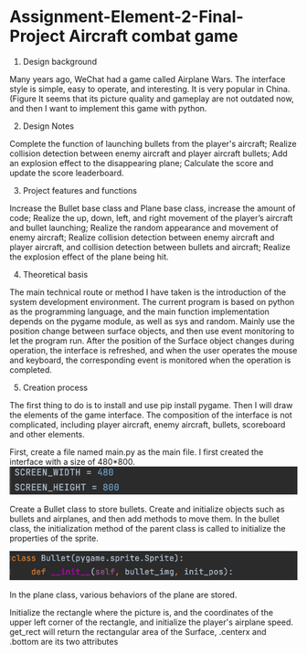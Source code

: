 # Assignment-Element-2-Final-Project   Aircraft combat game
1. Design background

Many years ago, WeChat had a game called Airplane Wars. The interface style is simple, easy to operate, and interesting. It is very popular in China. (Figure
It seems that its picture quality and gameplay are not outdated now, and then I want to implement this game with python.


2. Design Notes

Complete the function of launching bullets from the player's aircraft;
Realize collision detection between enemy aircraft and player aircraft bullets;
Add an explosion effect to the disappearing plane;
Calculate the score and update the score leaderboard.


3. Project features and functions

Increase the Bullet base class and Plane base class, increase the amount of code;
Realize the up, down, left, and right movement of the player’s aircraft and bullet launching;
Realize the random appearance and movement of enemy aircraft;
Realize collision detection between enemy aircraft and player aircraft, and collision detection between bullets and aircraft;
Realize the explosion effect of the plane being hit.  


4. Theoretical basis

The main technical route or method I have taken is the introduction of the system development environment. The current program is based on python as the programming language, and the main function implementation depends on the pygame module, as well as sys and random. Mainly use the position change between surface objects, and then use event monitoring to let the program run. After the position of the Surface object changes during operation, the interface is refreshed, and when the user operates the mouse and keyboard, the corresponding event is monitored when the operation is completed.


5. Creation process

The first thing to do is to install and use pip install pygame. Then I will draw the elements of the game interface. The composition of the interface is not complicated, including player aircraft, enemy aircraft, bullets, scoreboard and other elements.

First, create a file named main.py as the main file. I first created the interface with a size of 480*800.
![image](https://github.com/lanxin01/Week-3-Exercise---The-Python-Challenge-/blob/main/1.png)

Create a Bullet class to store bullets. Create and initialize objects such as bullets and airplanes, and then add methods to move them. In the bullet class, the initialization method of the parent class is called to initialize the properties of the sprite.

![image](https://github.com/lanxin01/Week-3-Exercise---The-Python-Challenge-/blob/main/2.png)

In the plane class, various behaviors of the plane are stored.

Initialize the rectangle where the picture is, and the coordinates of the upper left corner of the rectangle, and initialize the player's airplane speed. get_rect will return the rectangular area of the Surface, .centerx and .bottom are its two attributes
